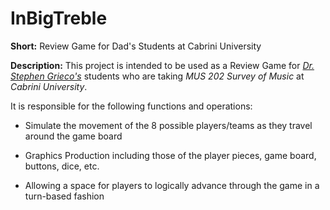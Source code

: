 # InBigTreble
<b>Short:</b> Review Game for Dad's Students at Cabrini University

<b>Description:</b> This project is intended to be used as a Review Game for [*Dr. Stephen Grieco's*](https://www.cabrini.edu/about/departments/academic-departments/school-of-business-and-professional-studies/visual-and-performing-arts/faculty/stephen-grieco) students who are taking *MUS 202 Survey of Music* at *Cabrini University*. 

It is responsible for the following functions and operations:
- Simulate the movement of the 8 possible players/teams as they travel around the game board

- Graphics Production including those of the player pieces, game board, buttons, dice, etc.

- Allowing a space for players to logically advance through the game in a turn-based fashion
